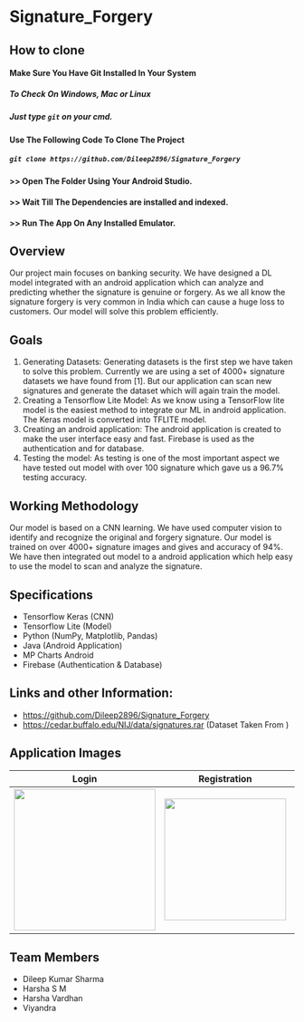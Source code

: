 # Signature_Forgery

## How to clone

#### Make Sure You Have Git Installed In Your System
##### To Check On Windows, Mac or Linux
##### Just type `git` on your cmd.

#### Use The Following Code To Clone The Project
##### `git clone https://github.com/Dileep2896/Signature_Forgery`

#### >> Open The Folder Using Your Android Studio.
#### >> Wait Till The Dependencies are installed and indexed.
#### >> Run The App On Any Installed Emulator.

## Overview

Our project main focuses on banking security. We have designed a DL model integrated with an android application which can analyze and predicting whether the signature is genuine or forgery.
As we all know the signature forgery is very common in India which can cause a huge loss to customers. Our model will solve this problem efficiently.

## Goals
1.	Generating Datasets: Generating datasets is the first step we have taken to solve this problem. Currently we are using a set of 4000+ signature datasets we have found from [1]. But our application can scan new signatures and generate the dataset which will again train the model.
2.	Creating a Tensorflow Lite Model: As we know using a TensorFlow lite model is the easiest method to integrate our ML in android application. The Keras model is converted into TFLITE model.
3.	Creating an android application: The android application is created to make the user interface easy and fast. Firebase is used as the authentication and for database.
4.	Testing the model: As testing is one of the most important aspect we have tested out model with over 100 signature which gave us a 96.7% testing accuracy.

## Working Methodology
Our model is based on a CNN learning. We have used computer vision to identify and recognize the original and forgery signature. Our model is trained on over 4000+ signature images and gives and accuracy of 94%. We have then integrated out model to a android application which help easy to use the model to scan and analyze the signature.

## Specifications
*	Tensorflow Keras (CNN)
*	Tensorflow Lite (Model)
*	Python (NumPy, Matplotlib, Pandas)
*	Java (Android Application)
*	MP Charts Android
*	Firebase (Authentication & Database)

## Links and other Information:

*	https://github.com/Dileep2896/Signature_Forgery
*	https://cedar.buffalo.edu/NIJ/data/signatures.rar (Dataset Taken From )

## Application Images

Login                      |  Registration             |    Main Page              |      Important Note       |      Result Page          
:-------------------------:|:-------------------------:|:-------------------------:|:-------------------------:|:-------------------------:
<img src="https://user-images.githubusercontent.com/55010518/141482079-7e350852-35ac-4ea3-9740-9e62880ab871.jpg" width="250">  |  <img src="https://user-images.githubusercontent.com/55010518/141482914-77982700-21f4-45d1-b6f0-e73588414022.jpg" width="215"> | <img src="https://user-images.githubusercontent.com/55010518/141482979-0847106d-b0df-49e9-8571-21880fa469db.jpg" width="252"> | <img src="https://user-images.githubusercontent.com/55010518/141483108-adb69027-f8ac-4494-8f37-4218538e5bbe.jpg" width="228"> | <img src="https://user-images.githubusercontent.com/55010518/141483157-9081aef6-46e6-4c63-86cd-7c1355ff46e8.jpg" width="247">

## Team Members

* Dileep Kumar Sharma
* Harsha S M
* Harsha Vardhan
* Viyandra

